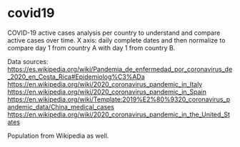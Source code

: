 # covid19
COVID-19 active cases analysis per country to understand and compare active cases over time.
X axis: daily complete dates and then normalize to compare day 1 from country A with day 1 from country B.

Data sources:
https://es.wikipedia.org/wiki/Pandemia_de_enfermedad_por_coronavirus_de_2020_en_Costa_Rica#Epidemiolog%C3%ADa
https://en.wikipedia.org/wiki/2020_coronavirus_pandemic_in_Italy
https://en.wikipedia.org/wiki/2020_coronavirus_pandemic_in_Spain
https://en.wikipedia.org/wiki/Template:2019%E2%80%9320_coronavirus_pandemic_data/China_medical_cases
https://en.wikipedia.org/wiki/2020_coronavirus_pandemic_in_the_United_States

Population from Wikipedia as well.
